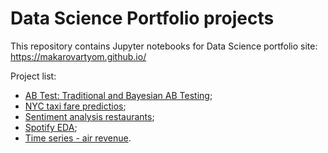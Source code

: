 # Data Science Portfolio projects

This repository contains Jupyter notebooks for Data Science portfolio site: https://makarovartyom.github.io/<br>

Project list: <br>

* [AB Test: Traditional and Bayesian AB Testing](https://makarovartyom.github.io/ab-testing/);
* [NYC taxi fare predictios](https://makarovartyom.github.io/taxi_fare/);
* [Sentiment analysis restaurants](https://makarovartyom.github.io/sentiment-analysis/);
* [Spotify EDA](https://makarovartyom.github.io/spotify-data/);
* [Time series - air revenue](https://makarovartyom.github.io/air-revenue/).
